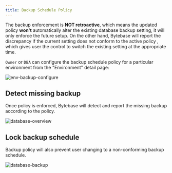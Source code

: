 ```yaml
---
title: Backup Schedule Policy
---
```


<HintBlock type="info">

The backup enforcement is **NOT retroactive**, which means the updated policy **won't** automatically alter the existing database backup setting, it will only enforce the future setup. On the other hand, Bytebase will report the discrepancy if the current setting does not conform to the active policy , which gives user the control to switch the existing setting at the appropriate time.

</HintBlock>

`Owner` or `DBA` can configure the backup schedule policy for a particular environment from the "Environment" detail page:

![env-backup-configure](/content/docs/disaster-recovery/backup/env-backup-configure.webp)

## Detect missing backup

Once policy is enforced, Bytebase will detect and report the missing backup according to the policy.

![database-overview](/content/docs/database-overview.png)

## Lock backup schedule

Backup policy will also prevent user changing to a non-conforming backup schedule.

![database-backup](/content/docs/disaster-recovery/backup/database-backup.webp)
